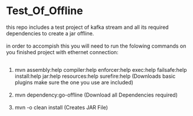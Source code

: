 # Test_Of_Offline

this repo includes a test project of kafka stream and all its required dependencies to create a jar offline.<br/><br/>
in order to accompish this you will need to run the folowing commands on you finished project with ethernet connection:<br/><br/>
1. mvn assembly:help compiler:help enforcer:help exec:help failsafe:help install:help jar:help resources:help surefire:help (Downloads basic plugins make sure the one you use are included)<br/><br/>
2. mvn dependency:go-offline (Download all Dependencies required)<br/><br/>
3. mvn -o clean install (Creates JAR File)
